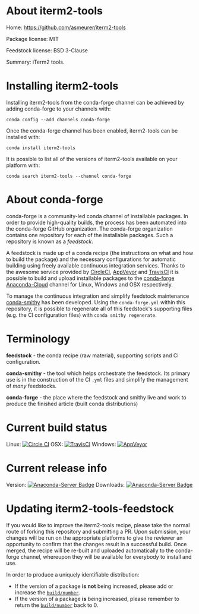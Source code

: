 About iterm2-tools
==================

Home: https://github.com/asmeurer/iterm2-tools

Package license: MIT

Feedstock license: BSD 3-Clause

Summary: iTerm2 tools.



Installing iterm2-tools
=======================

Installing iterm2-tools from the conda-forge channel can be achieved by adding conda-forge to your channels with:

```
conda config --add channels conda-forge
```

Once the conda-forge channel has been enabled, iterm2-tools can be installed with:

```
conda install iterm2-tools
```

It is possible to list all of the versions of iterm2-tools available on your platform with:

```
conda search iterm2-tools --channel conda-forge
```


About conda-forge
=================

conda-forge is a community-led conda channel of installable packages.
In order to provide high-quality builds, the process has been automated into the
conda-forge GitHub organization. The conda-forge organization contains one repository
for each of the installable packages. Such a repository is known as a *feedstock*.

A feedstock is made up of a conda recipe (the instructions on what and how to build
the package) and the necessary configurations for automatic building using freely
available continuous integration services. Thanks to the awesome service provided by
[CircleCI](https://circleci.com/), [AppVeyor](http://www.appveyor.com/)
and [TravisCI](https://travis-ci.org/) it is possible to build and upload installable
packages to the [conda-forge](https://anaconda.org/conda-forge)
[Anaconda-Cloud](http://docs.anaconda.org/) channel for Linux, Windows and OSX respectively.

To manage the continuous integration and simplify feedstock maintenance
[conda-smithy](http://github.com/conda-forge/conda-smithy) has been developed.
Using the ``conda-forge.yml`` within this repository, it is possible to regenerate all of
this feedstock's supporting files (e.g. the CI configuration files) with ``conda smithy regenerate``.


Terminology
===========

**feedstock** - the conda recipe (raw material), supporting scripts and CI configuration.

**conda-smithy** - the tool which helps orchestrate the feedstock.
                   Its primary use is in the construction of the CI ``.yml`` files
                   and simplify the management of *many* feedstocks.

**conda-forge** - the place where the feedstock and smithy live and work to
                  produce the finished article (built conda distributions)

Current build status
====================

Linux: [![Circle CI](https://circleci.com/gh/conda-forge/iterm2-tools-feedstock.svg?style=svg)](https://circleci.com/gh/conda-forge/iterm2-tools-feedstock)
OSX: [![TravisCI](https://travis-ci.org/conda-forge/iterm2-tools-feedstock.svg?branch=master)](https://travis-ci.org/conda-forge/iterm2-tools-feedstock)
Windows: [![AppVeyor](https://ci.appveyor.com/api/projects/status/github/conda-forge/iterm2-tools-feedstock?svg=True)](https://ci.appveyor.com/project/conda-forge/iterm2-tools-feedstock/branch/master)

Current release info
====================
Version: [![Anaconda-Server Badge](https://anaconda.org/conda-forge/iterm2-tools/badges/version.svg)](https://anaconda.org/conda-forge/iterm2-tools)
Downloads: [![Anaconda-Server Badge](https://anaconda.org/conda-forge/iterm2-tools/badges/downloads.svg)](https://anaconda.org/conda-forge/iterm2-tools)


Updating iterm2-tools-feedstock
===============================

If you would like to improve the iterm2-tools recipe, please take the normal
route of forking this repository and submitting a PR. Upon submission, your changes will
be run on the appropriate platforms to give the reviewer an opportunity to confirm that the
changes result in a successful build. Once merged, the recipe will be re-built and uploaded
automatically to the conda-forge channel, whereupon they will be available for everybody to
install and use.

In order to produce a uniquely identifiable distribution:
 * If the version of a package **is not** being increased, please add or increase
   the [``build/number``](http://conda.pydata.org/docs/building/meta-yaml.html#build-number-and-string).
 * If the version of a package **is** being increased, please remember to return
   the [``build/number``](http://conda.pydata.org/docs/building/meta-yaml.html#build-number-and-string)
   back to 0.
